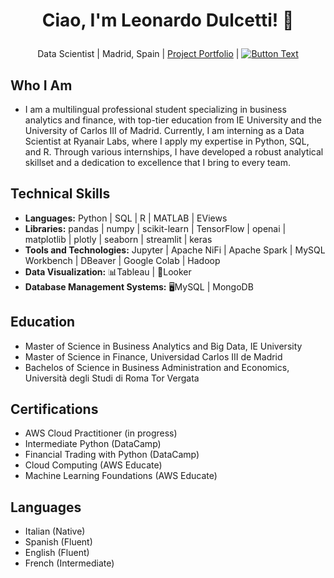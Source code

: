 # <p align="center">Ciao, I'm Leonardo Dulcetti! 👋
<p align="center">Data Scientist | Madrid, Spain | <a href="https://github.com/LeoDulcetti?tab=repositories">Project Portfolio</a> | <a href="https://www.linkedin.com/in/leonardo-dulcetti/">
  <img src="https://img.shields.io/badge/LinkedIn-Connect-red" alt="Button Text">
</a>
</p> 


## Who I Am
- I am a multilingual professional student specializing in business analytics and finance, with top-tier education from IE University and the University of Carlos III of Madrid. Currently, I am interning as a Data Scientist at Ryanair Labs, where I apply my expertise in Python, SQL, and R. Through various internships, I have developed a robust analytical skillset and a dedication to excellence that I bring to every team.

## Technical Skills
- **Languages:** Python | SQL | R | MATLAB | EViews
- **Libraries:** pandas | numpy | scikit-learn | TensorFlow | openai | matplotlib | plotly | seaborn | streamlit | keras
- **Tools and Technologies:** Jupyter | Apache NiFi | Apache Spark | MySQL Workbench | DBeaver | Google Colab | Hadoop 
- **Data Visualization:** 📊Tableau | 👀Looker
- **Database Management Systems:**  🖥MySQL | MongoDB

## Education
- Master of Science in Business Analytics and Big Data, IE University 
- Master of Science in Finance, Universidad Carlos III de Madrid
- Bachelos of Science in Business Administration and Economics, Università degli Studi di Roma Tor Vergata

## Certifications
- AWS Cloud Practitioner (in progress)
- Intermediate Python (DataCamp)
- Financial Trading with Python (DataCamp)
- Cloud Computing (AWS Educate)
- Machine Learning Foundations (AWS Educate)

## Languages
- Italian (Native)
- Spanish (Fluent)
- English (Fluent)
- French  (Intermediate) 
